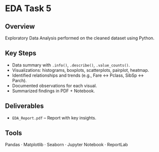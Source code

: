 # EDA Task 5

## Overview

Exploratory Data Analysis performed on the cleaned dataset using Python.

## Key Steps

* Data summary with `.info()`, `.describe()`, `.value_counts()`.
* Visualizations: histograms, boxplots, scatterplots, pairplot, heatmap.
* Identified relationships and trends (e.g., Fare ↔ Pclass, SibSp ↔ Parch).
* Documented observations for each visual.
* Summarized findings in PDF + Notebook.

## Deliverables
* `EDA_Report.pdf` – Report with key insights.

## Tools

Pandas · Matplotlib · Seaborn · Jupyter Notebook · ReportLab
